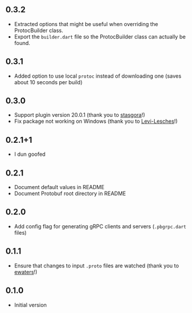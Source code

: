 ## 0.3.2

* Extracted options that might be useful when overriding the ProtocBuilder class.
* Export the `builder.dart` file so the ProtocBuilder class can actually be found.

## 0.3.1

* Added option to use local `protoc` instead of downloading one (saves about 10 seconds per build)

## 0.3.0

* Support plugin version 20.0.1 (thank you to [stasgora](https://github.com/stasgora)!)
* Fix package not working on Windows (thank you to [Levi-Lesches](https://github.com/Levi-Lesches)!)

## 0.2.1+1

* I dun goofed

## 0.2.1

* Document default values in README
* Document Protobuf root directory in README

## 0.2.0

* Add config flag for generating gRPC clients and servers (`.pbgrpc.dart` files)

## 0.1.1

* Ensure that changes to input `.proto` files are watched (thank you to [ewaters](https://github.com/ewaters)!)

## 0.1.0

* Initial version
